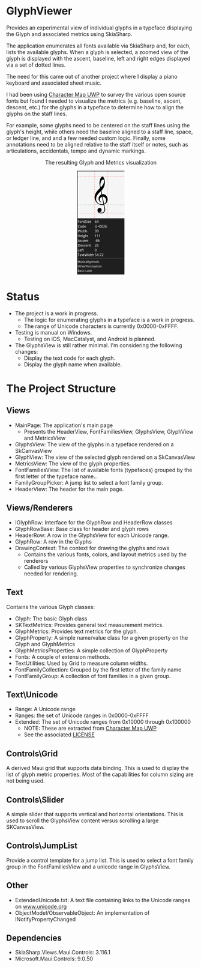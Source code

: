 # GlyphViewer

Provides an experimental view of individual glyphs in a typeface 
displaying the Glyph and associated metrics using SkiaSharp.

The application enumerates all fonts available via SkiaSharp and, for each,
lists the available glyphs. When a glyph is selected, a zoomed view of the 
glyph is displayed with the ascent, baseline, left and right edges displayed
via a set of dotted lines.

The need for this came out of another project where I display a piano keyboard
and associated sheet music.  

I had been using [Character Map UWP](https://github.com/character-map-uwp/Character-Map-UWP)
to survey the various open source fonts but found I needed to visualize the metrics (e.g. baseline,
ascent, descent, etc.) for the glyphs in a typeface to determine how to align the glyphs on 
the staff lines.

For example, some glyphs need to be centered on the staff lines using the glyph's height, 
while others need the baseline aligned to a staff line, space, or ledger line, and 
and a few needed custom logic.  Finally, some annotations need to be aligned relative
to the staff itself or notes, such as articulations, accidentals, tempo and dynamic markings.

<p align="center">The resulting Glyph and Metrics visualization</p>
<p align="center">
<img src="https://github.com/DanTravison/GlyphViewer/blob/main/Images/GlyphView.png" width="25%" height="25%">
</p>

# Status
* The project is a work in progress.
  * The logic for enumerating glyphs in a typeface is a work in progress. 
  * The range of Unicode characters is currently 0x0000-0xFFFF.
* Testing is manual on Windows.
  * Testing on iOS, MacCatalyst, and Android is planned.
* The GlyphsView is still rather minimal. I'm considering the following changes:
  * Display the text code for each glyph.
  * Display the glyph name when available.

# The Project Structure

## Views
* MainPage: The application's main page
  * Presents the HeaderView, FontFamiliesView, GlyphsView, GlyphView and MetricsView 
* GlyphsView: The view of the glyphs in a typeface rendered on a SkCanvasView
* GlyphView: The view of the selected glyph rendered on a SkCanvasView
* MetricsView: The view of the glyph properties.
* FontFamiliesView: The list of available fonts (typefaces) grouped by the first letter of the typeface name..
* FamilyGroupPicker: A jump list to select a font family group.
* HeaderView: The header for the main page.

## Views/Renderers
* IGlyphRow: Interface for the GlyphRow and HeaderRow classes
* GlyphRowBase: Base class for header and glyph rows
* HeaderRow: A row in the GlyphsView for each Unicode range.
* GlyphRow: A row in the Glyphs
* DrawingContext: The context for drawing the glyphs and rows
  * Contains the various fonts, colors, and layout metrics used by the renderers
  * Called by various GlyphsView properties to synchronize changes needed for rendering.

## Text
Contains the various Glyph classes:
* Glyph: The basic Glyph class
* SKTextMetrics: Provides general text measurement metrics.
* GlyphMetrics: Provides text metrics for the glyph.
* GlyphProperty: A simple name/value class for a given property on the Glyph and GlyphMetrics
* GlyphMetricsProperties: A simple collection of GlyphProperty
* Fonts: A couple of extension methods.
* TextUtilities: Used by Grid to measure column widths.
* FontFamilyCollection: Grouped by the first letter of the family name
* FontFamilyGroup: A collection of font families in a given group.

## Text\Unicode
* Range: A Unicode range
* Ranges: the set of Unicode ranges in 0x0000-0xFFFF
* Extended: The set of Unicode ranges from 0x10000 through 0x100000
  * NOTE: These are extracted from [Character Map UWP](https://github.com/character-map-uwp/Character-Map-UWP) 
  * See the associated [LICENSE](https://github.com/character-map-uwp/Character-Map-UWP/blob/master/LICENSE) 

## Controls\Grid
A derived Maui grid that supports data binding.
This is used to display the list of glyph metric properties.
Most of the capabilities for column sizing are not being used.

## Controls\Slider
A simple slider that supports vertical and horizontal orientations.
This is used to scroll the GlyphsView content versus scrolling a large SKCanvasView.

## Controls\JumpList
Provide a control template for a jump list.
This is used to select a font family group in the FontFamiliesView and a unicode range in GlyphsView. 

## Other
* ExtendedUnicode.txt: A text file containing links to the Unicode ranges on www.unicode.org
* ObjectModel/ObservableObject: An implementation of INotifyPropertyChanged

## Dependencies
* SkiaSharp.Views.Maui.Controls: 3.116.1
* Microsoft.Maui.Controls: 9.0.50
